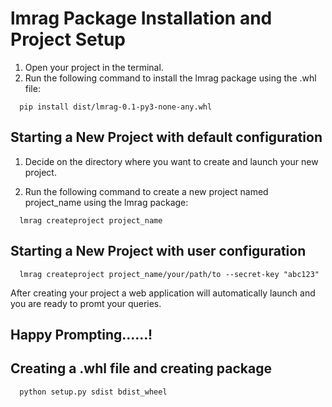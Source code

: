 
# lmrag Package Installation and Project Setup

1. Open your project in the terminal.
2. Run the following command to install the lmrag package using the .whl file:


```http
  pip install dist/lmrag-0.1-py3-none-any.whl
```

## Starting a New Project with default configuration

1. Decide on the directory where you want to create and launch your new project.

2. Run the following command to create a new project named project_name using the lmrag package:

```http
  lmrag createproject project_name
```

## Starting a New Project with user configuration

```http
  lmrag createproject project_name/your/path/to --secret-key "abc123"
```

After creating your project a web application will automatically launch and you are ready to promt your queries. 

## Happy Prompting......!


## Creating a .whl file and creating package 

```http
  python setup.py sdist bdist_wheel
```